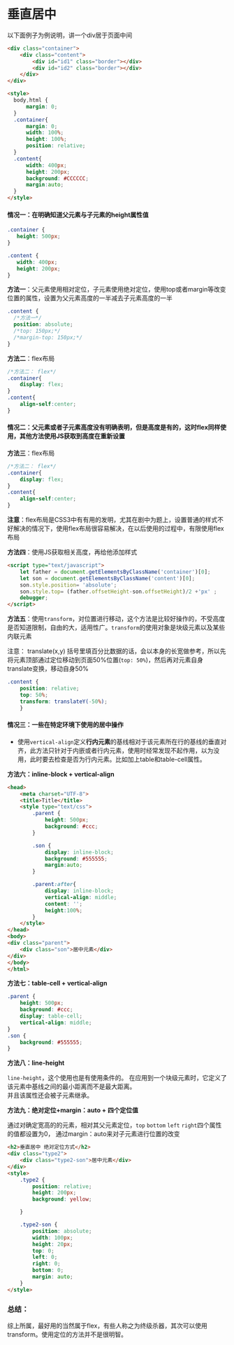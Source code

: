 # 垂直居中

以下面例子为例说明，讲一个div居于页面中间

```html
<div class="container">
    <div class="content">
        <div id="id1" class="border"></div>
        <div id="id2" class="border"></div>
    </div>
</div>
```

```html
<style>
  body,html {
      margin: 0;
  }
  .container{
      margin: 0;
      width: 100%;
      height: 100%;
      position: relative;
  }
  .content{
      width: 400px;
      height: 200px;
      background: #CCCCCC;
      margin:auto;
  }
</style>
```

#### **情况一**：在明确知道父元素与子元素的height属性值

```css
.container {
   height: 500px;
}

.content {
   width: 400px;
   height: 200px;
}
```

**方法一**：父元素使用相对定位，子元素使用绝对定位，使用top或者margin等改变位置的属性，设置为父元素高度的一半减去子元素高度的一半

```css
.content {
  /*方法一*/
  position: absolute;
  /*top: 150px;*/
  /*margin-top: 150px;*/
}
```

**方法二**：flex布局

```css
/*方法二： flex*/
.container{
    display: flex;
}
.content{
    align-self:center;
}
```

#### **情况二**：父元素或者子元素高度没有明确表明，但是高度是有的，这时flex同样使用，其他方法使用JS获取到高度在重新设置

**方法三**：flex布局

```css
/*方法二： flex*/
.container{
    display: flex;
}
.content{
    align-self:center;
}
```

**注意**：flex布局是CSS3中有有用的发明，尤其在剧中为题上，设置普通的样式不好解决的情况下，使用flex布局很容易解决，在以后使用的过程中，有限使用flex布局

**方法四**：使用JS获取相关高度，再给他添加样式

```html
<script type="text/javascript">
    let father = document.getElementsByClassName('container')[0];
    let son = document.getElementsByClassName('content')[0];
    son.style.position= 'absolute';
    son.style.top= (father.offsetHeight-son.offsetHeight)/2 +'px' ;
    debugger;
</script>
```

**方法五**：使用`transform`，对位置进行移动，这个方法是比较好操作的，不受高度是否知道限制，自由的大，适用性广。`transform`的使用对象是块级元素以及某些内联元素

注意： translate(x,y) 括号里填百分比数据的话，会以本身的长宽做参考，所以先将元素顶部通过定位移动到页面50%位置(`top: 50%`)，然后再对元素自身translate变换，移动自身50%

```css
.content {
    position: relative;
    top: 50%;
    transform: translateY(-50%);
    }
```

#### **情况三**：一些在特定环境下使用的居中操作

* 使用`vertical-align`定义**行内元素**的基线相对于该元素所在行的基线的垂直对齐，此方法只针对于内嵌或者行内元素，使用时经常发现不起作用，以为没用，此时要去检查是否为行内元素。比如加上table和table-cell属性。

**方法六：inline-block + vertical-align**
```html
<head>
    <meta charset="UTF-8">
    <title>Title</title>
    <style type="text/css">
        .parent {
            height: 500px;
            background: #ccc;
        }

        .son {
            display: inline-block;
            background: #555555;
            margin:auto;
        }

        .parent:after{
            display: inline-block;
            vertical-align: middle;
            content: '';
            height:100%;
        }
    </style>
</head>
<body>
<div class="parent">
    <div class="son">居中元素</div>
</div>
</body>
</html>
```
**方法七：table-cell + vertical-align**
```css
.parent {
    height: 500px;
    background: #ccc;
    display: table-cell;
    vertical-align: middle;
}
.son {
    background: #555555;
}
```
**方法八：line-height**

`line-height`，这个使用也是有使用条件的。 在应用到一个块级元素时，它定义了该元素中基线之间的最小距离而不是最大距离。  
并且该属性还会被子元素继承。

**方法九：绝对定位+margin：auto +  四个定位值**

通过对确定宽高的的元素，相对其父元素定位，`top` `bottom` `left` `right`四个属性的值都设置为0， 通过margin：auto来对子元素进行位置的改变
```html
<h2>垂直居中 绝对定位方式</h2>
<div class="type2">
    <div class="type2-son">居中元素</div>
</div>
<style>
    .type2 {
        position: relative;
        height: 200px;
        background: yellow;

    }

    .type2-son {
        position: absolute;
        width: 100px;
        height: 20px;
        top: 0;
        left: 0;
        right: 0;
        bottom: 0;
        margin: auto;
    }
</style>
```

### 总结：

综上所属，最好用的当然属于flex，有些人称之为终级杀器，其次可以使用transform。使用定位的方法并不是很明智。



